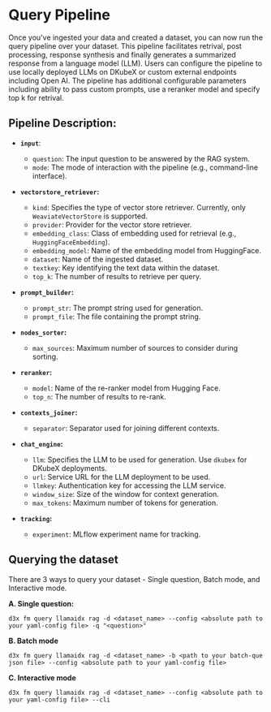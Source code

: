 # Query Pipeline
Once you've ingested your data and created a dataset, you can now run the query pipeline over your dataset. This pipeline facilitates retrival, post processing, response synthesis and finally generates a summarized response from a language model (LLM). Users can configure the pipeline to use locally deployed LLMs on DKubeX or custom external endpoints including Open AI. The pipeline has additional configurable parameters including ability to pass custom prompts, use a reranker model and specify top k for retrival.

## Pipeline Description:

- **`input`**:
    - `question`: The input question to be answered by the RAG system.
    - `mode`: The mode of interaction with the pipeline (e.g., command-line interface).

- **`vectorstore_retriever`:**
    - `kind`: Specifies the type of vector store retriever. Currently, only `WeaviateVectorStore` is supported.
    - `provider`: Provider for the vector store retriever.
    - `embedding_class`: Class of embedding used for retrieval (e.g., `HuggingFaceEmbedding`).
    - `embedding_model`: Name of the embedding model from HuggingFace.
    - `dataset`: Name of the ingested dataset.
    - `textkey`: Key identifying the text data within the dataset.
    - `top_k`: The number of results to retrieve per query.

- **`prompt_builder`:**
    - `prompt_str`: The prompt string used for generation.
    - `prompt_file`: The file containing the prompt string.

- **`nodes_sorter`:**
    - `max_sources`: Maximum number of sources to consider during sorting.

- **`reranker`:**
    - `model`: Name of the re-ranker model from Hugging Face.
    - `top_n`: The number of results to re-rank.

- **`contexts_joiner`:**
    - `separator`: Separator used for joining different contexts.

- **`chat_engine`:**
    - `llm`: Specifies the LLM to be used for generation. Use `dkubex` for DKubeX deployments.
    - `url`: Service URL for the LLM deployment to be used. 
    - `llmkey`: Authentication key for accessing the LLM service.
    - `window_size`: Size of the window for context generation.
    - `max_tokens`: Maximum number of tokens for generation.

- **`tracking`:**
    - `experiment`: MLflow experiment name for tracking.

## Querying the dataset 
There are 3 ways to query your dataset - Single question, Batch mode, and Interactive mode.

**A. Single question:**

```
d3x fm query llamaidx rag -d <dataset_name> --config <absolute path to your yaml-config file> -q "<question>"
```

**B. Batch mode**

```
d3x fm query llamaidx rag -d <dataset_name> -b <path to your batch-que json file> --config <absolute path to your yaml-config file>
```

**C. Interactive mode**

```
d3x fm query llamaidx rag -d <dataset_name> --config <absolute path to your yaml-config file> --cli
```
